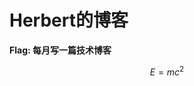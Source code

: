 # Herbert的博客

<strong> Flag: 每月写一篇技术博客 </strong>

$$ \begin{equation}
E = mc^2
\end{equation}\tag{1 - 1}  $$




